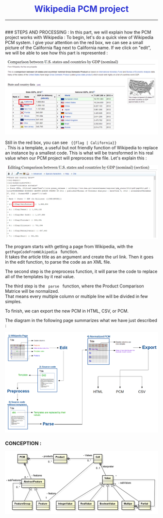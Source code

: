 <h1 style="text-align:center; color:#2E36D4"> Wikipedia PCM project </h1>
<hr />
<br />
### STEPS AND PROCESSING :
In this part, we will explain how the PCM project works with Wikipedia :  
To begin, let's do a quick view of Wikipedia PCM system.  
I give your attention on the red box, we can see a small picture of the California flag next to California name. If we click on "edit", we will be able to see how this part is represented :
<br />

![imgWiki](images/PCMWiki.png "Image du PCM Wiki")

Still in the red box, you can see <code> {{Flag | California}} </code>.
This is a template, a useful but not friendly function of Wikipedia to replace an instance by a smallest code. This is what will be transformed in his real value when our PCM project will preprocess the file. Let's explain this :
<br />

![imgWikiEdit](images/PCMWikiEdit.png "Image du PCM edit")

The program starts with getting a page from Wikipedia, with the <code> getPageCodeFromWikipedia </code> function.  
It takes the article title as an argument and create the url link. Then it goes in the edit function, to parse the code as an XML file.
<br />

The second step is the preprocess function, it will parse the code to replace all of the templates by it real value.
<br />

The third step is the <code> parse </code> function, where the Product Comparison Matrice will be normalized.  
That means every multiple column or multiple line will be divided in few simples.
<br />

To finish, we can export the new PCM in HTML, CSV, or PCM.
<br />

The diagram in the following page summarizes what we have just described :
<br />

![imgWikiGraphique](images/PCMgraphique.png "Image du diagramme")

### CONCEPTION : 

![imgWikiGraphique](images/conception.png "Image du diagramme")